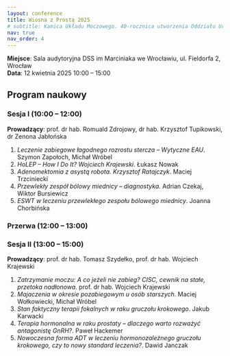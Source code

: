 ```yaml
---
layout: conference
title: Wiosna z Prostą 2025
# subtitle: Kamica Układu Moczowego. 40-rocznica utworzenia Oddziału Urologii Wojewódzkiego Szpitala Specjalistycznego we Wrocławiu.
nav: true
nav_order: 4
---
```

**Miejsce**: Sala audytoryjna DSS im Marciniaka we Wrocławiu, ul. Fieldorfa 2, Wrocław <br/>
**Data**: 12 kwietnia 2025 10:00 – 15:00

## Program naukowy
### Sesja I (10:00 – 12:00)

**Prowadzący**: prof. dr hab. Romuald Zdrojowy, dr hab. Krzysztof Tupikowski, dr Zenona
Jabłońska
1. *Leczenie zabiegowe łagodnego rozrostu stercza – Wytyczne EAU*. Szymon Zapołoch, Michał Wróbel
2. *HoLEP – How I Do It? Wojciech Krajewski*. Łukasz Nowak
3. *Adenomektomia z asystą robota. Krzysztof Ratajczyk*. Maciej Trzciniecki
4. *Przewlekły zespół bólowy miednicy – diagnostyka.* Adrian Czekaj, Wiktor Bursiewicz
5. *ESWT w leczeniu przewlekłego zespołu bólowego miednicy*. Joanna Chorbińska

### Przerwa (12:00 – 13:00)

### Sesja II (13:00 – 15:00)
**Prowadzący**: prof. dr hab. Tomasz Szydełko, prof. dr hab. Wojciech Krajewski
1. *Zatrzymanie moczu: A co jeżeli nie zabieg? CISC, cewnik na stałe, przetoka nadłonowa*.  prof. dr hab. Wojciech Krajewski
2. *Majaczenia w okresie pozabiegowym u osób starszych*. Maciej Wołkowiecki, Michał Wróbel
3. *Stan faktyczny terapii fokalnych w raku gruczołu krokowego*. Jakub Karwacki
4. *Terapia hormonalna w raku prostaty – dlaczego warto rozważyć antagonistę GnRH?*. Paweł Hackemer
5. *Nowoczesna forma ADT w leczeniu hormonozależnego gruczołu krokowego, czy to nowy standard leczenia?*. Dawid Janczak